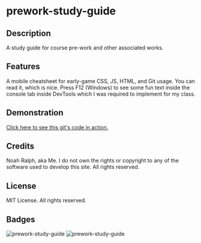 # prework-study-guide

## Description

A study guide for course pre-work and other associated works.

## Features

A mobile cheatsheet for early-game CSS, JS, HTML, and Git usage.
You can read it, which is nice. Press F12 (Windows) to see some fun text inside the console tab inside DevTools which I was required to implement for my class.

## Demonstration

[Click here to see this git's code in action.](https://noahjralph.github.io/prework-study-guide/)

## Credits

Noah Ralph, aka Me.
I do not own the rights or copyright to any of the software used to develop this site.
All rights reserved.

## License

MIT License. All rights reserved.

## Badges

![prework-study-guide](https://img.shields.io/github/languages/count/noahjralph/prework-study-guide?style=plastic)
![prework-study-guide](https://img.shields.io/github/languages/top/noahjralph/prework-study-guide?style=plastic)
